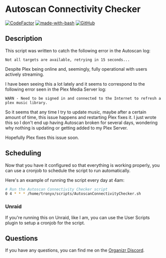 # Autoscan Connectivity Checker
[![CodeFactor](https://www.codefactor.io/repository/github/tronyx/autoscan-connectivity-checker/badge)](https://www.codefactor.io/repository/github/tronyx/autoscan-connectivity-checker) [![made-with-bash](https://img.shields.io/badge/Made%20with-Bash-1f425f.svg)](https://www.gnu.org/software/bash/) [![GitHub](https://img.shields.io/github/license/mashape/apistatus.svg)](https://github.com/tronyx/autoscan-connectivity-checker/blob/master/LICENSE.md)

## Description

This script was written to catch the following error in the Autoscan log:

```
Not all targets are available, retrying in 15 seconds...
```

Despite Plex being online and, seemingly, fully operational with users actively streaming.

I have been seeing this a lot lately and it seems to correspond to the following error seen in the Plex Media Server log:

```
WARN - Need to be signed in and connected to the Internet to refresh a plex music library.
```

So it seems that any time I try to update music, maybe after a certain amount of time, this issue happens and restarting Plex fixes it. I just wrote this so I don't end up having Autoscan broken for several days, wondering why nothing is updating or getting added to my Plex Server.

Hopefully Plex fixes this issue soon.

## Scheduling

Now that you have it configured so that everything is working properly, you can use a cronjob to schedule the script to run automatically.

Here's an example of running the script every day at 4am:

```bash
# Run the Autoscan Connectivity Checker script
0 4 * * * /home/tronyx/scripts/AutoscanConnectivityChecker.sh
```

### Unraid

If you're running this on Unraid, like I am, you can use the User Scripts plugin to setup a cronjob for the script.


## Questions

If you have any questions, you can find me on the [Organizr Discord](https://organizr.app/discord).
